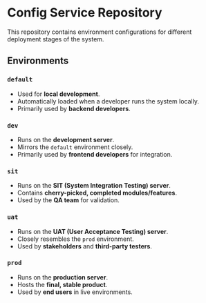 # Config Service Repository

This repository contains environment configurations for different deployment stages of the system.

## Environments

### `default`

- Used for **local development**.
- Automatically loaded when a developer runs the system locally.
- Primarily used by **backend developers**.

### `dev`

- Runs on the **development server**.
- Mirrors the `default` environment closely.
- Primarily used by **frontend developers** for integration.

### `sit`

- Runs on the **SIT (System Integration Testing) server**.
- Contains **cherry-picked, completed modules/features**.
- Used by the **QA team** for validation.

### `uat`

- Runs on the **UAT (User Acceptance Testing) server**.
- Closely resembles the `prod` environment.
- Used by **stakeholders** and **third-party testers**.

### `prod`

- Runs on the **production server**.
- Hosts the **final, stable product**.
- Used by **end users** in live environments.
